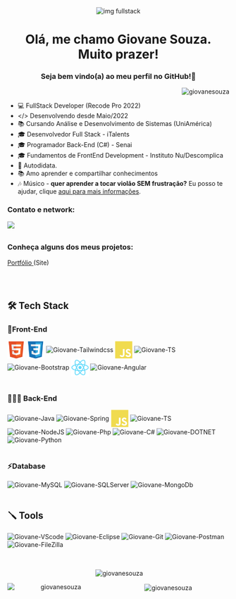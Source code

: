 <div align="center"> 
 <img alt="img fullstack" src="https://github.com/giovanesouza/giovanesouza/assets/108561182/2745cb5b-67b3-4589-91c0-4e2bfd56bc49" /> 
 </div>

<h1 align="center">Olá, me chamo Giovane Souza. Muito prazer!</h1>
<h3 align="center">Seja bem vindo(a) ao meu perfil no GitHub!👋</h3>
<p align="right"> <img src="https://komarev.com/ghpvc/?username=giovanesouza&label=Profile%20views&color=0e75b6&style=flat" alt="giovanesouza" /> </p>


- 💻 FullStack Developer (Recode Pro 2022)
- </> Desenvolvendo desde Maio/2022
- 📚 Cursando Análise e Desenvolvimento de Sistemas (UniAmérica)
- 🎓  Desenvolvedor Full Stack - iTalents
- 🎓  Programador Back-End (C#) - Senai
- 🎓  Fundamentos de FrontEnd Development - Instituto Nu/Descomplica
- 📖 Autodidata.
- 📚 Amo aprender e compartilhar conhecimentos
- 🎶 Músico - **quer aprender a tocar violão SEM frustração?** Eu posso te ajudar, clique <a href="https://violaosemfrustracao.com.br/" target="_blank">aqui para mais informações</a>.


<h3> Contato e network: </h3>
 <a href="https://www.linkedin.com/in/developergiovanesouza/" target="_blank"><img src="https://img.shields.io/badge/-LinkedIn-%230077B5?style=for-the-badge&logo=linkedin&logoColor=white" target="_blank"></a> 
 
 </div>


##
<h3> Conheça alguns dos meus projetos: </h3>

<p><a href="https://giovanesouza.github.io/portfolio/" target="_blank"> Portfólio </a>(Site) </p>


##
<br/>

## 🛠 Tech Stack

### 🎨Front-End

<div style="display: inline_block">
  <img align="center" alt="Giovane-HTML" height="40" width="40" src="https://raw.githubusercontent.com/devicons/devicon/master/icons/html5/html5-original.svg" />
  <img align="center" alt="Giovane-CSS" height="40" width="40" src="https://raw.githubusercontent.com/devicons/devicon/master/icons/css3/css3-original.svg" />
   <img align="center" alt="Giovane-Tailwindcss" height="40" width="40" src="https://cdn.jsdelivr.net/gh/devicons/devicon@latest/icons/tailwindcss/tailwindcss-original.svg" />
  <img align="center" alt="Giovane-JS" height="40" width="40" src="https://raw.githubusercontent.com/devicons/devicon/master/icons/javascript/javascript-plain.svg" />
 <img align="center" alt="Giovane-TS" height="40" width="40" src="https://cdn.jsdelivr.net/gh/devicons/devicon/icons/typescript/typescript-original.svg" />
   <img align="center" alt="Giovane-Bootstrap" height="40" width="40" src="https://cdn.jsdelivr.net/gh/devicons/devicon/icons/bootstrap/bootstrap-original.svg" />
  <img align="center" alt="Giovane-ReactJS" height="40" width="40" src="https://raw.githubusercontent.com/devicons/devicon/master/icons/react/react-original.svg" />
   <img align="center" alt="Giovane-Angular" height="40" width="40" src="https://cdn.jsdelivr.net/gh/devicons/devicon/icons/angularjs/angularjs-original.svg" />
 </div>

 <br/>
 
### 🧑🏽‍💻 Back-End

<div style="display: inline_block">

<img align="center" alt="Giovane-Java" height="40" width="40" src="https://cdn.jsdelivr.net/gh/devicons/devicon/icons/java/java-original.svg" />
    <img align="center" alt="Giovane-Spring" height="40" width="40" src="https://cdn.jsdelivr.net/gh/devicons/devicon/icons/spring/spring-original-wordmark.svg" />
    <img align="center" alt="Giovane-JS" height="40" width="40" src="https://raw.githubusercontent.com/devicons/devicon/master/icons/javascript/javascript-plain.svg" />
     <img align="center" alt="Giovane-TS" height="40" width="40" src="https://cdn.jsdelivr.net/gh/devicons/devicon/icons/typescript/typescript-original.svg">
     <img align="center" alt="Giovane-NodeJS" height="40" width="40" src="https://cdn.jsdelivr.net/gh/devicons/devicon/icons/nodejs/nodejs-original.svg" />
    <img align="center" alt="Giovane-Php" height="40" width="40" src="https://cdn.jsdelivr.net/gh/devicons/devicon/icons/php/php-original.svg" />
    <img align="center" alt="Giovane-C#" height="40" width="40" src="https://cdn.jsdelivr.net/gh/devicons/devicon/icons/csharp/csharp-original.svg" /> 
    <img align="center" alt="Giovane-DOTNET" height="40" width="40" src="https://cdn.jsdelivr.net/gh/devicons/devicon@latest/icons/dotnetcore/dotnetcore-original.svg" /> 
    <img align="center" alt="Giovane-Python" height="40" width="40" src="https://cdn.jsdelivr.net/gh/devicons/devicon/icons/python/python-original.svg" />
<!--    <img align="center" alt="Giovane-WordPress" height="40" width="40" src="https://cdn.jsdelivr.net/gh/devicons/devicon/icons/wordpress/wordpress-original.svg" /> -->
 </div>

<br/>

### ⚡Database

<div style="display: inline_block">
      <img align="center" alt="Giovane-MySQL" height="40" width="40" src="https://cdn.jsdelivr.net/gh/devicons/devicon/icons/mysql/mysql-original-wordmark.svg" />
      <img align="center" alt="Giovane-SQLServer" height="40" width="40" src="https://cdn.jsdelivr.net/gh/devicons/devicon/icons/microsoftsqlserver/microsoftsqlserver-plain.svg" />
      <img align="center" alt="Giovane-MongoDb" height="40" width="40" src="https://cdn.jsdelivr.net/gh/devicons/devicon/icons/mongodb/mongodb-plain-wordmark.svg" />
  </div>

<br/>

  ## 🪛 Tools
<div style="display: inline_block">
  <img align="center" alt="Giovane-VScode" height="40" width="40" src="https://cdn.jsdelivr.net/gh/devicons/devicon/icons/vscode/vscode-original.svg" />
  <img align="center" alt="Giovane-Eclipse" height="40" width="40" src="https://cdn.jsdelivr.net/gh/devicons/devicon@latest/icons/eclipse/eclipse-original.svg" />
  <img align="center" alt="Giovane-Git" height="40" width="40" src="https://cdn.jsdelivr.net/gh/devicons/devicon/icons/git/git-original.svg" /> 
  <img align="center" alt="Giovane-Postman" height="40" width="40" src="https://www.svgrepo.com/show/354202/postman-icon.svg" /> 
  <img align="center" alt="Giovane-FileZilla" height="40" width="40" src="https://cdn.jsdelivr.net/gh/devicons/devicon@latest/icons/filezilla/filezilla-plain.svg" /> 
</div>

 <br/>
 
 ##
 
 <div align="center" style="width: 100%; display: inline_block;">

<p>&nbsp;<img align="center" height="180em" width="45%" src="https://github-readme-stats.vercel.app/api?username=giovanesouza&show_icons=true&locale=en" alt="giovanesouza" /></p>
    
   <p><img align="left" height="180em" width="45%" src="https://github-readme-stats.vercel.app/api/top-langs?username=giovanesouza&show_icons=true&locale=en&layout=compact" alt="giovanesouza" /></p>

<p><img align="center" height="180em" width="45%" src="https://github-readme-streak-stats.herokuapp.com/?user=giovanesouza&" alt="giovanesouza" /></p> 
  
</div>
 
  
  <!--

<p><a href="https://giovanesouza.github.io/listaDeCompras/" target="_blank"> Lista de Compras (Supermercado) </a> </p>
<p><a href="https://giovanesouza.github.io/calculadora/" target="_blank"> Calculadora </a> </p>

<img align="center" alt="Giovane-Csharp" height="40" width="40" src="https://raw.githubusercontent.com/devicons/devicon/master/icons/csharp/csharp-original.svg">

SITE ÍCONES: https://devicon.dev/
SITE EMBLEMAS: https://dev.to/envoy_/150-badges-for-github-pnk
SITE EMOJIS: https://emojipedia.org/search/?q=bag

## = Linha ("hr")

=====
<p align="left"> <a href="https://github.com/ryo-ma/github -profile-trophy"><img src="https://github-profile-trophy.vercel.app/?username=giovanesouza" alt="giovanesouza" /></a> </p>


<img height="180em" width="45%" src="https://github-readme-stats.vercel.app/api?username=giovanesouza&show_icons=true&locale=en" alt="giovanesouza" />

<img height="180em" width="45%" src="https://github-readme-stats.vercel.app/api/top-langs?username=giovanesouza&show_icons=true&locale=en&layout=compact" alt="giovanesouza" />

<p><img align="center" src="https://github-readme-streak-stats.herokuapp.com/?user=giovanesouza&" alt="giovanesouza" /></p>

-->

